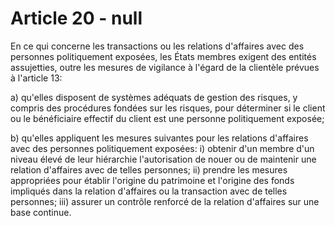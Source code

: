 # Article 20 - null


En ce qui concerne les transactions ou les relations d'affaires avec des personnes politiquement exposées, les États membres exigent des entités assujetties, outre les mesures de vigilance à l'égard de la clientèle prévues à l'article 13:

a) qu'elles disposent de systèmes adéquats de gestion des risques, y compris des procédures fondées sur les risques, pour déterminer si le client ou le bénéficiaire effectif du client est une personne politiquement exposée;

b) qu'elles appliquent les mesures suivantes pour les relations d'affaires avec des personnes politiquement exposées: i) obtenir d'un membre d'un niveau élevé de leur hiérarchie l'autorisation de nouer ou de maintenir une relation d'affaires avec de telles personnes; ii) prendre les mesures appropriées pour établir l'origine du patrimoine et l'origine des fonds impliqués dans la relation d'affaires ou la transaction avec de telles personnes; iii) assurer un contrôle renforcé de la relation d'affaires sur une base continue.

